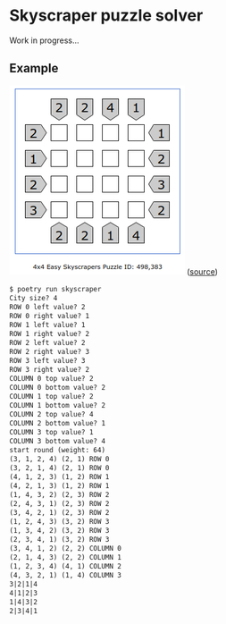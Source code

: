 # Skyscraper puzzle solver

Work in progress...

## Example

![Input Schema](example.png) ([source](https://www.puzzle-skyscrapers.com/?size=0))

```
$ poetry run skyscraper
City size? 4
ROW 0 left value? 2
ROW 0 right value? 1
ROW 1 left value? 1
ROW 1 right value? 2
ROW 2 left value? 2
ROW 2 right value? 3
ROW 3 left value? 3
ROW 3 right value? 2
COLUMN 0 top value? 2
COLUMN 0 bottom value? 2
COLUMN 1 top value? 2
COLUMN 1 bottom value? 2
COLUMN 2 top value? 4
COLUMN 2 bottom value? 1
COLUMN 3 top value? 1
COLUMN 3 bottom value? 4
start round (weight: 64)
(3, 1, 2, 4) (2, 1) ROW 0
(3, 2, 1, 4) (2, 1) ROW 0
(4, 1, 2, 3) (1, 2) ROW 1
(4, 2, 1, 3) (1, 2) ROW 1
(1, 4, 3, 2) (2, 3) ROW 2
(2, 4, 3, 1) (2, 3) ROW 2
(3, 4, 2, 1) (2, 3) ROW 2
(1, 2, 4, 3) (3, 2) ROW 3
(1, 3, 4, 2) (3, 2) ROW 3
(2, 3, 4, 1) (3, 2) ROW 3
(3, 4, 1, 2) (2, 2) COLUMN 0
(2, 1, 4, 3) (2, 2) COLUMN 1
(1, 2, 3, 4) (4, 1) COLUMN 2
(4, 3, 2, 1) (1, 4) COLUMN 3
3|2|1|4
4|1|2|3
1|4|3|2
2|3|4|1
```
